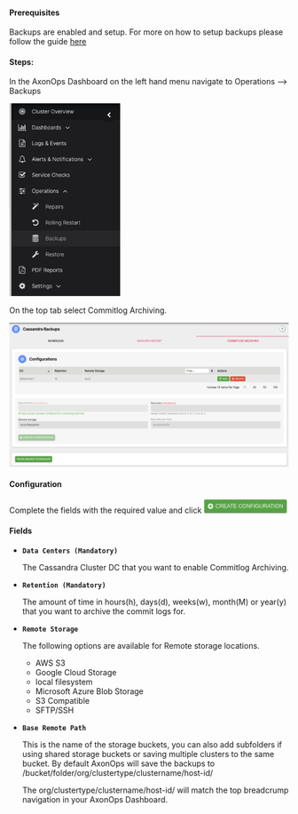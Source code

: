 #### Prerequisites

Backups are enabled and setup. For more on how to setup backups please follow the guide [here](/operations/cassandra/backup/overview/)

#### Steps:

In the AxonOps Dashboard on the left hand menu navigate to Operations --> Backups

<img src="/pitr/pitr_left_backup.png" width="200">

On the top tab select Commitlog Archiving.

<img src="/pitr/pitr_top_commitlog.png" width="700">

#### Configuration

Complete the fields with the required value and click <img src="/pitr/create_configuration.png" width="150">

#### Fields 

- **```Data Centers (Mandatory)```**
    
    The Cassandra Cluster DC that you want to enable Commitlog Archiving.

- **```Retention (Mandatory)```**
    
    The amount of time in hours(h), days(d), weeks(w), month(M) or year(y) that you want to archive the commit logs for.

- **```Remote Storage```**

    The following options are available for Remote storage locations.

    - AWS S3
    - Google Cloud Storage
    - local filesystem
    - Microsoft Azure Blob Storage
    - S3 Compatible
    - SFTP/SSH
    
- **```Base Remote Path```**

    This is the name of the storage buckets, you can also add subfolders if using shared storage buckets or saving multiple clusters to the same bucket. By default AxonOps will save the backups to /bucket/folder/org/clustertype/clustername/host-id/

    The org/clustertype/clustername/host-id/ will match the top breadcrump navigation in your AxonOps Dashboard.

